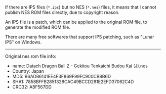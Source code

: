 

If there are IPS files (`*.ips`) but no NES (`*.nes`) files, it means that I cannot publish NES ROM files directly, due to copyright reason.

An IPS file is a patch, which can be applied to the original ROM file, to generate the modified ROM file.

There are many free softwares that support IPS patching, such as "Lunar IPS" on Windows.


***


Original nes rom file info:
- name: Datach Dragon Ball Z - Gekitou Tenkaichi Budou Kai (J).nes
- Country: Japan
- MD5: B6ADB6141EE4F3F869F99FC900CB8B6D
- SHA1: 7858BFFB2851328CAC49BCCD281E2EFD37062C4D
- CRC32: A8F567DD

